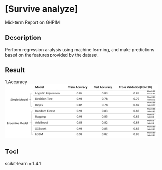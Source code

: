# [Survive analyze]
Mid-term Report on GHPIM

## Description
Perform regression analysis using machine learning, and make predictions based on the features provided by the dataset.

## Result
1.Accuracy
![image](https://github.com/rainday1029/GHPIM_med/blob/master/result/output2.png)

## Tool
scikit-learn = 1.4.1
